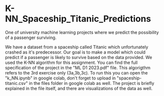 # K-NN_Spaceship_Titanic_Predictions
One of university machine learning projects where we predict the possibility of a passenger surviving.

We have a dataset from a spaceship called Titanic which unfortunately crashed as it's predecessor. 
Our goal is to make a model which could predict if a passenger is likely to survive based on the
data provided. We used the K-NN algorithm for this assignment. You can find the full specification
of the project in the "ML D1 2023.pdf" file. This algorigthm refers to the 3rd exercise only (3a,3b,3c).
To run this you can open the "k_NN.ipynb" in google colab, don't forget to upload in "spaceship-titanic.csv"
in the files folder in google colab as well. The project is briefly explained in the file itself, and there
are visualizations of the data as well.
